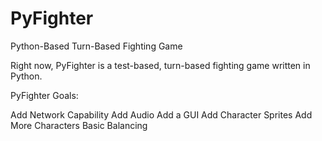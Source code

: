 # PyFighter
Python-Based Turn-Based Fighting Game

Right now, PyFighter is a test-based, turn-based fighting game written in Python.

PyFighter Goals:

Add Network Capability
Add Audio
Add a GUI
Add Character Sprites
Add More Characters
Basic Balancing
